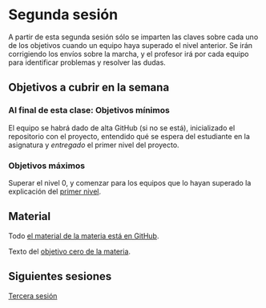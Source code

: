 # Segunda sesión

A partir de esta segunda sesión sólo se imparten las claves sobre cada uno de
los objetivos cuando un equipo haya superado el nivel anterior. Se irán
corrigiendo los envíos sobre la marcha, y el profesor irá por cada equipo para
identificar problemas y resolver las dudas. 

## Objetivos a cubrir en la semana

### Al final de esta clase: Objetivos mínimos

El equipo se habrá dado de alta GitHub (si no se está), inicializado el repositorio con el
proyecto, entendido qué se espera del estudiante en la asignatura y *entregado*
el primer nivel del proyecto.

### Objetivos máximos

Superar el nivel 0, y comenzar para los equipos que lo hayan superado la
explicación del [primer nivel](http://jj.github.io/MPDA-IS/doc/1.Planificacion).

## Material

Todo [el material de la materia está en GitHub](http://jj.github.io/MPDA-IS).

Texto del [objetivo cero de la
materia](http://jj.github.io/IV/doc/0.Repositorio).

## Siguientes sesiones

[Tercera sesión](03.md)
